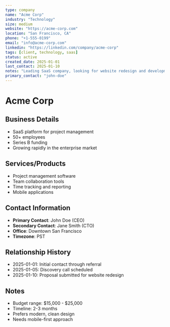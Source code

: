 ```yaml
---
type: company
name: "Acme Corp"
industry: "Technology"
size: medium
website: "https://acme-corp.com"
location: "San Francisco, CA"
phone: "+1-555-0199"
email: "info@acme-corp.com"
linkedin: "https://linkedin.com/company/acme-corp"
tags: [client, technology, saas]
status: active
created_date: 2025-01-01
last_contact: 2025-01-10
notes: "Leading SaaS company, looking for website redesign and development services"
primary_contact: "john-doe"
---
```


# Acme Corp

## Business Details
- SaaS platform for project management
- 50+ employees
- Series B funding
- Growing rapidly in the enterprise market

## Services/Products
- Project management software
- Team collaboration tools
- Time tracking and reporting
- Mobile applications

## Contact Information
- **Primary Contact**: John Doe (CEO)
- **Secondary Contact**: Jane Smith (CTO)
- **Office**: Downtown San Francisco
- **Timezone**: PST

## Relationship History
- 2025-01-01: Initial contact through referral
- 2025-01-05: Discovery call scheduled
- 2025-01-10: Proposal submitted for website redesign

## Notes
- Budget range: $15,000 - $25,000
- Timeline: 2-3 months
- Prefers modern, clean design
- Needs mobile-first approach